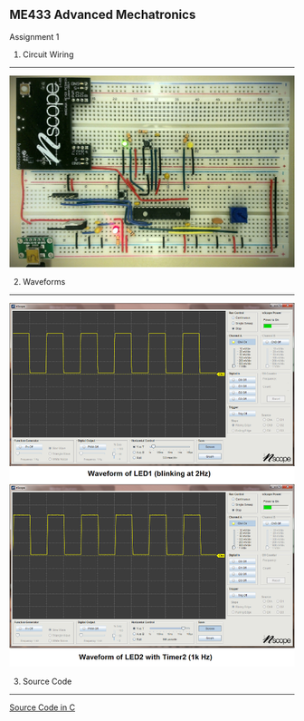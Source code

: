 ME433 Advanced Mechatronics
---------------------------------
Assignment 1


1. Circuit Wiring
---------------------------------
<img src="https://raw.githubusercontent.com/hereissunyue/ME433/master/HW1/figure/1.jpg">


2. Waveforms
---------------------------------
<img src="https://raw.githubusercontent.com/hereissunyue/ME433/master/HW1/figure/2.png">


<img src="https://raw.githubusercontent.com/hereissunyue/ME433/master/HW1/figure/3.png">


3. Source Code
---------------------------------
 [Source Code in C](https://github.com/hereissunyue/ME433/blob/master/HW1/hw1.X/hw1.c)